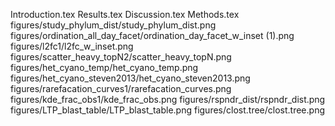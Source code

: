 Introduction.tex
Results.tex
Discussion.tex
Methods.tex
figures/study_phylum_dist/study_phylum_dist.png
figures/ordination_all_day_facet/ordination_day_facet_w_inset (1).png
figures/l2fc1/l2fc_w_inset.png
figures/scatter_heavy_topN2/scatter_heavy_topN.png
figures/het_cyano_temp/het_cyano_temp.png
figures/het_cyano_steven2013/het_cyano_steven2013.png
figures/rarefacation_curves1/rarefacation_curves.png
figures/kde_frac_obs1/kde_frac_obs.png
figures/rspndr_dist/rspndr_dist.png
figures/LTP_blast_table/LTP_blast_table.png
figures/clost.tree/clost.tree.png
